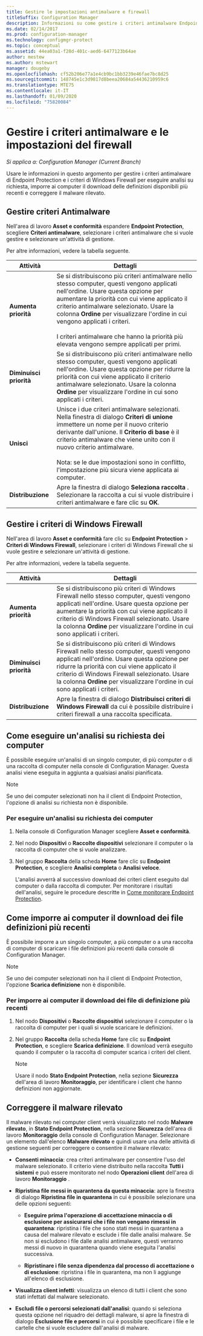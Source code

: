```yaml
---
title: Gestire le impostazioni antimalware e firewall
titleSuffix: Configuration Manager
description: Informazioni su come gestire i criteri antimalware Endpoint Protection per i criteri di Windows Defender e Windows Firewall in Configuration Manager
ms.date: 02/14/2017
ms.prod: configuration-manager
ms.technology: configmgr-protect
ms.topic: conceptual
ms.assetid: 44ea03a1-f28d-401c-aed6-6477123b64ae
author: mestew
ms.author: mstewart
manager: dougeby
ms.openlocfilehash: cf52b206e77a1e4cb9bc1bb3239e46fae7bc8d25
ms.sourcegitcommit: 148745e1c3d9817d8beea20684a54436210959c6
ms.translationtype: MTE75
ms.contentlocale: it-IT
ms.lasthandoff: 01/09/2020
ms.locfileid: "75820084"
---
```

# <a name="manage-antimalware-policies-and-firewall-settings"></a>Gestire i criteri antimalware e le impostazioni del firewall

*Si applica a: Configuration Manager (Current Branch)*

Usare le informazioni in questo argomento per gestire i criteri antimalware di Endpoint Protection e i criteri di Windows Firewall per eseguire analisi su richiesta, imporre ai computer il download delle definizioni disponibili più recenti e correggere il malware rilevato.  


## <a name="manage-antimalware-policies"></a>Gestire criteri Antimalware  
 Nell'area di lavoro **Asset e conformità** espandere **Endpoint Protection**, scegliere **Criteri antimalware**, selezionare i criteri antimalware che si vuole gestire e selezionare un'attività di gestione.  

 Per altre informazioni, vedere la tabella seguente.  

|Attività|Dettagli|  
|----------|-------------|  
|**Aumenta priorità**|Se si distribuiscono più criteri antimalware nello stesso computer, questi vengono applicati nell'ordine. Usare questa opzione per aumentare la priorità con cui viene applicato il criterio antimalware selezionato. Usare la colonna **Ordine** per visualizzare l'ordine in cui vengono applicati i criteri.<br /><br /> I criteri antimalware che hanno la priorità più elevata vengono sempre applicati per primi.|  
|**Diminuisci priorità**|Se si distribuiscono più criteri antimalware nello stesso computer, questi vengono applicati nell'ordine. Usare questa opzione per ridurre la priorità con cui viene applicato il criterio antimalware selezionato. Usare la colonna **Ordine** per visualizzare l'ordine in cui sono applicati i criteri.|  
|**Unisci**|Unisce i due criteri antimalware selezionati. Nella finestra di dialogo **Criteri di unione** immettere un nome per il nuovo criterio derivante dall'unione. Il **Criterio di base** è il criterio antimalware che viene unito con il nuovo criterio antimalware.<br /><br /> Nota: se le due impostazioni sono in conflitto, l'impostazione più sicura viene applicata ai computer.|  
|**Distribuzione**|Apre la finestra di dialogo **Seleziona raccolta** . Selezionare la raccolta a cui si vuole distribuire i criteri antimalware e fare clic su **OK**.|  

## <a name="manage-windows-firewall-policies"></a>Gestire i criteri di Windows Firewall  
 Nell'area di lavoro **Asset e conformità** fare clic su **Endpoint Protection** > **Criteri di Windows Firewall**, selezionare i criteri di Windows Firewall che si vuole gestire e selezionare un'attività di gestione.  

 Per altre informazioni, vedere la tabella seguente.  

|Attività|Dettagli|  
|----------|-------------|  
|**Aumenta priorità**|Se si distribuiscono più criteri di Windows Firewall nello stesso computer, questi vengono applicati nell'ordine. Usare questa opzione per aumentare la priorità con cui viene applicato il criterio di Windows Firewall selezionato. Usare la colonna **Ordine** per visualizzare l'ordine in cui sono applicati i criteri.|  
|**Diminuisci priorità**|Se si distribuiscono più criteri di Windows Firewall nello stesso computer, questi vengono applicati nell'ordine. Usare questa opzione per ridurre la priorità con cui viene applicato il criterio di Windows Firewall selezionato. Usare la colonna **Ordine** per visualizzare l'ordine in cui sono applicati i criteri.|  
|**Distribuzione**|Apre la finestra di dialogo **Distribuisci criteri di Windows Firewall** da cui è possibile distribuire i criteri firewall a una raccolta specificata.|  

## <a name="how-to-perform-an-on-demand-scan-of-computers"></a>Come eseguire un'analisi su richiesta dei computer  
 È possibile eseguire un'analisi di un singolo computer, di più computer o di una raccolta di computer nella console di Configuration Manager. Questa analisi viene eseguita in aggiunta a qualsiasi analisi pianificata.

> [!NOTE]  
>  Se uno dei computer selezionati non ha il client di Endpoint Protection, l'opzione di analisi su richiesta non è disponibile.  

### <a name="to-perform-an-on-demand-scan-of-computers"></a>Per eseguire un'analisi su richiesta dei computer  

1. Nella console di Configuration Manager scegliere **Asset e conformità**.  

2. Nel nodo **Dispositivi** o **Raccolte dispositivi** selezionare il computer o la raccolta di computer che si vuole analizzare.  

3. Nel gruppo **Raccolta** della scheda **Home** fare clic su **Endpoint Protection**, e scegliere **Analisi completa** o **Analisi veloce**.  

   L'analisi avverrà al successivo download dei criteri client eseguito dal computer o dalla raccolta di computer. Per monitorare i risultati dell'analisi, seguire le procedure descritte in [Come monitorare Endpoint Protection](../../protect/deploy-use/monitor-endpoint-protection.md).  

## <a name="how-to-force-computers-to-download-the-latest-definition-files"></a>Come imporre ai computer il download dei file definizioni più recenti  
 È possibile imporre a un singolo computer, a più computer o a una raccolta di computer di scaricare i file definizioni più recenti dalla console di Configuration Manager.  

> [!NOTE]  
>  Se uno dei computer selezionati non ha il client di Endpoint Protection, l'opzione **Scarica definizione** non è disponibile.  

### <a name="to-force-computers-to-download-the-latest-definition-files"></a>Per imporre ai computer il download dei file di definizione più recenti  

1.  Nel nodo **Dispositivi** o **Raccolte dispositivi** selezionare il computer o la raccolta di computer per i quali si vuole scaricare le definizioni.  

2.  Nel gruppo **Raccolta** della scheda **Home** fare clic su **Endpoint Protection**, e scegliere **Scarica definizione**. Il download verrà eseguito quando il computer o la raccolta di computer scarica i criteri del client.  

    > [!NOTE]  
    >  Usare il nodo **Stato Endpoint Protection**, nella sezione **Sicurezza** dell'area di lavoro **Monitoraggio**, per identificare i client che hanno definizioni non aggiornate.  

## <a name="remediate-detected-malware"></a>Correggere il malware rilevato  
 Il malware rilevato nei computer client verrà visualizzato nel nodo **Malware rilevato**, in **Stato Endpoint Protection**, nella sezione **Sicurezza** dell'area di lavoro **Monitoraggio** della console di Configuration Manager. Selezionare un elemento dall'elenco **Malware rilevato** e quindi usare una delle attività di gestione seguenti per correggere o consentire il malware rilevato:  

-   **Consenti minaccia**: crea criteri antimalware per consentire l'uso del malware selezionato. Il criterio viene distribuito nella raccolta **Tutti i sistemi** e può essere monitorato nel nodo **Operazioni client** dell'area di lavoro **Monitoraggio** .  

-   **Ripristina file messi in quarantena da questa minaccia**: apre la finestra di dialogo **Ripristina file in quarantena** in cui è possibile selezionare una delle opzioni seguenti:  

    -   **Eseguire prima l'operazione di accettazione minaccia o di esclusione per assicurarsi che i file non vengano rimessi in quarantena**: ripristina i file che sono stati messi in quarantena a causa del malware rilevato e esclude i file dalle analisi malware. Se non si escludono i file dalle analisi antimalware, questi verranno messi di nuovo in quarantena quando viene eseguita l'analisi successiva.  

    -   **Ripristinare i file senza dipendenza dal processo di accettazione o di esclusione**: ripristina i file in quarantena, ma non li aggiunge all'elenco di esclusione.  

-   **Visualizza client infetti**: visualizza un elenco di tutti i client che sono stati infettati dal malware selezionato.  

-   **Escludi file o percorsi selezionati dall'analisi**: quando si seleziona questa opzione nel riquadro dei dettagli malware, si apre la finestra di dialogo **Esclusione file e percorsi** in cui è possibile specificare i file e le cartelle che si vuole escludere dall'analisi di malware.
